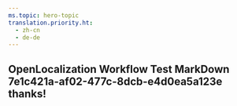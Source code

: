 ```yaml
---
ms.topic: hero-topic
translation.priority.ht: 
  - zh-cn
  - de-de
---
```

## OpenLocalization Workflow Test MarkDown 7e1c421a-af02-477c-8dcb-e4d0ea5a123e thanks!
